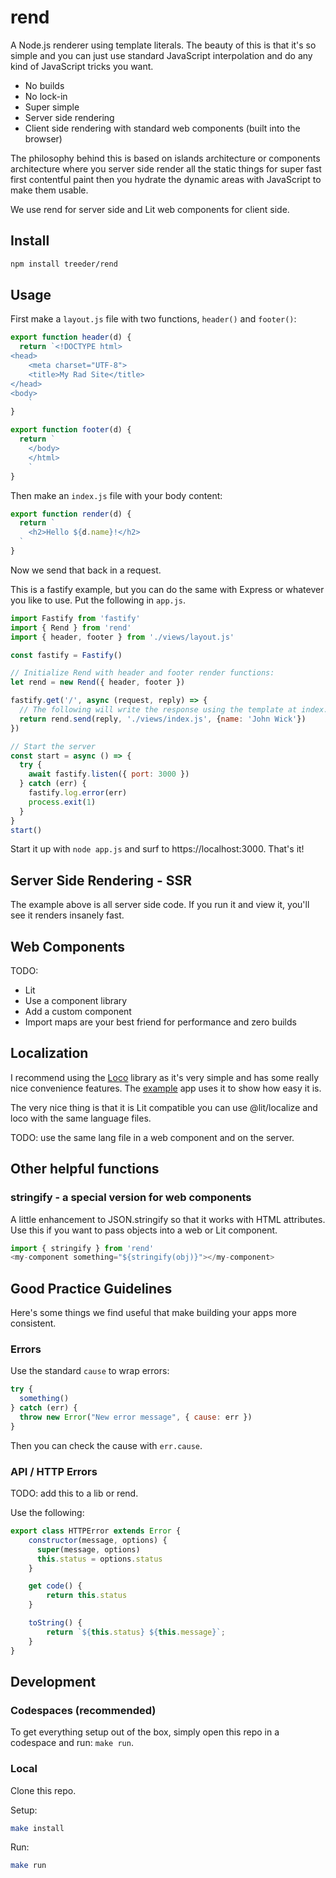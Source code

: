 # rend

A Node.js renderer using template literals. The beauty of this is that it's so simple and you can just use standard JavaScript interpolation
and do any kind of JavaScript tricks you want.

* No builds
* No lock-in
* Super simple
* Server side rendering
* Client side rendering with standard web components (built into the browser)

The philosophy behind this is based on islands architecture or components architecture where you server side render all the static
things for super fast first contentful paint then you hydrate the dynamic areas with JavaScript to make them usable. 

We use rend for server side and Lit web components for client side.

## Install

```sh
npm install treeder/rend
```

## Usage

First make a `layout.js` file with two functions, `header()` and `footer()`:

```js
export function header(d) {
  return `<!DOCTYPE html>
<head>
    <meta charset="UTF-8">
    <title>My Rad Site</title>
</head>
<body>
    `
}

export function footer(d) {
  return `
    </body>
    </html>
    `
}
```

Then make an `index.js` file with your body content:

```js
export function render(d) {
  return `
    <h2>Hello ${d.name}!</h2>
  `
}
```

Now we send that back in a request.

This is a fastify example, but you can do the same with Express or whatever you like to use. Put the following in `app.js`.

```js
import Fastify from 'fastify'
import { Rend } from 'rend'
import { header, footer } from './views/layout.js'

const fastify = Fastify()

// Initialize Rend with header and footer render functions:
let rend = new Rend({ header, footer })

fastify.get('/', async (request, reply) => {
  // The following will write the response using the template at index.js and the data object with a name key:
  return rend.send(reply, './views/index.js', {name: 'John Wick'})
})

// Start the server
const start = async () => {
  try {
    await fastify.listen({ port: 3000 })
  } catch (err) {
    fastify.log.error(err)
    process.exit(1)
  }
}
start()
```

Start it up with `node app.js` and surf to https://localhost:3000. That's it!

## Server Side Rendering - SSR

The example above is all server side code. If you run it and view it, you'll see it renders insanely fast. 

## Web Components

TODO:

* Lit
* Use a component library
* Add a custom component
* Import maps are your best friend for performance and zero builds


## Localization

I recommend using the [Loco](https://github.com/treeder/loco) library as it's very simple and has some really
nice convenience features. The [example](/example) app uses it to show how easy it is.

The very nice thing is that it is Lit compatible you can use @lit/localize and loco with the same language
files. 

TODO: use the same lang file in a web component and on the server.

## Other helpful functions

### stringify - a special version for web components

A little enhancement to JSON.stringify so that it works with HTML attributes. Use this if you want to pass objects into a web or Lit component.

```js
import { stringify } from 'rend'
<my-component something="${stringify(obj)}"></my-component>
```

## Good Practice Guidelines

Here's some things we find useful that make building your apps more consistent. 

### Errors

Use the standard `cause` to wrap errors: 

```js
try {
  something()
} catch (err) {
  throw new Error("New error message", { cause: err })
}
```

Then you can check the cause with `err.cause`.

### API / HTTP Errors

TODO: add this to a lib or rend.

Use the following:

```js
export class HTTPError extends Error {
    constructor(message, options) {
      super(message, options)
      this.status = options.status
    }

    get code() {
        return this.status
    }

    toString() {
        return `${this.status} ${this.message}`;
    }
}
```

## Development

### Codespaces (recommended)

To get everything setup out of the box, simply open this repo in a codespace and run: `make run`.

### Local

Clone this repo.

Setup:

```sh
make install
```

Run:

```sh
make run
```
